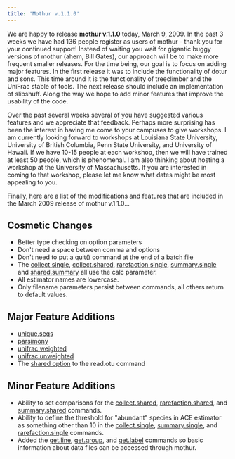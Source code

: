 ```yaml
---
title: 'Mothur v.1.1.0'
---
```

We are happy to release **mothur v.1.1.0** today, March 9, 2009. In the
past 3 weeks we have had 136 people register as users of mothur - thank
you for your continued support! Instead of waiting you wait for gigantic
buggy versions of mothur (ahem, Bill Gates), our approach will be to
make more frequent smaller releases. For the time being, our goal is to
focus on adding major features. In the first release it was to include
the functionality of dotur and sons. This time around it is the
functionality of treeclimber and the UniFrac stable of tools. The next
release should include an implementation of slibshuff. Along the way we
hope to add minor features that improve the usability of the code.

Over the past several weeks several of you have suggested various
features and we appreciate that feedback. Perhaps more surprising has
been the interest in having me come to your campuses to give workshops.
I am currently looking forward to workshops at Louisiana State
University, University of British Columbia, Penn State University, and
University of Hawaii. If we have 10-15 people at each workshop, then we
will have trained at least 50 people, which is phenomenal. I am also
thinking about hosting a workshop at the University of Massachusetts. If
you are interested in coming to that workshop, please let me know what
dates might be most appealing to you.

Finally, here are a list of the modifications and features that are
included in the March 2009 release of mothur v.1.1.0\...

## Cosmetic Changes

-   Better type checking on option parameters
-   Don\'t need a space between comma and options
-   Don\'t need to put a quit() command at the end of a [ batch
    file](Batch_mode)
-   The [ collect.single](collect.single#The_calc_option), [
    collect.shared](collect.shared#The_calc_option), [
    rarefaction.single](rarefaction.single#The_calc_option),
    [ summary.single](summary.single#The_calc_option) and [
    shared.summary](summary.shared#The_calc_option) all use
    the calc parameter.
-   All estimator names are lowercase.
-   Only filename parameters persist between commands, all others return
    to default values.

## Major Feature Additions

-   [unique.seqs](unique.seqs)
-   [parsimony](parsimony)
-   [unifrac.weighted](unifrac.weighted)
-   [unifrac.unweighted](unifrac.unweighted)
-   The [ shared
    option](read.otu#Inputting_shared_data_for_multiple_samples)
    to the read.otu command

## Minor Feature Additions

-   Ability to set comparisons for the [
    collect.shared](collect.shared#The_groups_option), [
    rarefaction.shared](rarefaction.shared#The_groups_option),
    and [ summary.shared](summary.shared#The_groups_option)
    commands.
-   Ability to define the threshold for \"abundant\" species in ACE
    estimator as something other than 10 in the [
    collect.single](collect.single#The_abund_option), [
    summary.single](summary.single#The_abund_option), and [
    rarefaction.single](rarefaction.single#The_abund_option)
    commands.
-   Added the [get.line](get.line),
    [get.group](get.group), and
    [get.label](get.label) commands so basic information
    about data files can be accessed through mothur.
